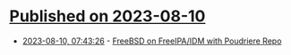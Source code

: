 # [Published on 2023-08-10](index.md)

* [2023-08-10, 07:43:26](https://lobste.rs/s/ihalld/freebsd_on_freeipa_idm_with_poudriere) - [FreeBSD on FreeIPA/IDM with Poudriere Repo](https://vermaden.wordpress.com/2023/08/10/freebsd-on-freeipa-idm-with-poudriere-repo/)
